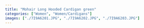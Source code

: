 ```yaml
---
title: "Mohair Long Hooded Cardigan green"
categories: ["Women", "Women/Cardigans"]
images: ["./7I9A6201.JPG", "./7I9A6202.JPG", "./7I9A6203.JPG"]
---
```

